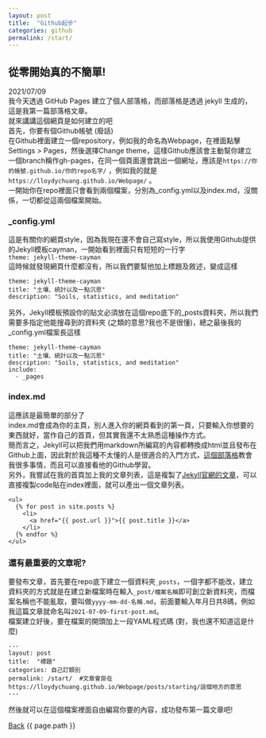 ```yaml
---
layout: post
title:  "Github起步"
categories: github  
permalink: /start/
---
```


## 從零開始真的不簡單!
2021/07/09  
我今天透過 GitHub Pages 建立了個人部落格，而部落格是透過 jekyll 生成的，這是我第一篇部落格文章。  
就來講講這個網頁是如何建立的吧  
首先，你要有個Github帳號 (廢話)  
在Github裡面建立一個repository，例如我的命名為Webpage，在裡面點擊Settings > Pages，然後選擇Change theme，這樣Github應該會主動幫你建立一個branch稱作gh-pages，在同一個頁面還會跳出一個網址，應該是`https://你的帳號.github.io/你的repo名字/` ，例如我的就是`https://lloydychuang.github.io/Webpage/` 。  
一開始你在repo裡面只會看到兩個檔案，分別為_config.yml以及index.md，沒關係，一切都從這兩個檔案開始。  

### _config.yml  
 
這是有關你的網頁style，因為我現在還不會自己寫style，所以我使用Github提供的Jekyll模板cayman，一開始看到裡面只有短短的一行字<br/>
`theme: jekyll-theme-cayman`  
這時候就發現網頁什麼都沒有，所以我們要幫他加上標題及敘述，變成這樣  
```
theme: jekyll-theme-cayman
title: "土壤、統計以及一點沉思"  
description: "Soils, statistics, and meditation" 
```
另外，Jekyll模板預設你的貼文必須放在這個repo底下的_posts資料夾，所以我們需要多指定他能搜尋到的資料夾 (之類的意思?我也不是很懂)，總之最後我的_config.yml檔案長這樣
```
theme: jekyll-theme-cayman  
title: "土壤、統計以及一點沉思"  
description: "Soils, statistics, and meditation"
include:
  - _pages
```

### index.md
這應該是最簡單的部分了  
index.md會成為你的主頁，別人進入你的網頁看到的第一頁，只要輸入你想要的東西就好，當作自己的首頁，但其實我還不太熟悉這種操作方式。  
簡而言之，Jekyll可以把我們用markdown所編寫的內容都轉換成html並且發布在Github上面，因此對於我這種不太懂的人是很適合的入門方式，[這個部落格](https://ktinglee.github.io/)教會我很多事情，而且可以直接看他的Github學習。  
另外，我嘗試在我的首頁加上我的文章列表，這是複製了[Jekyll官網的文章](https://jekyllrb.com/docs/posts/)，可以直接複製code貼在index裡面，就可以產出一個文章列表。   
```
<ul>
  {% for post in site.posts %}
    <li>
      <a href="{{ post.url }}">{{ post.title }}</a>
    </li>
  {% endfor %}
</ul>
```

### 還有最重要的文章呢?
要發布文章，首先要在repo底下建立一個資料夾`_posts`，一個字都不能改，建立資料夾的方式就是在建立新檔案時在輸入`_post/檔案名稱`即可創立新資料夾，而檔案名稱也不能亂取，要叫做`yyyy-mm-dd-名稱.md`，前面要輸入年月日共8碼，例如我這篇文章就命名叫`2021-07-09-first-post.md`。  
檔案建立好後，要在檔案的開頭加上一段YAML程式碼 (對，我也還不知道這是什麼)
```
---
layout: post
title:  "標題"
categories: 自己訂類別
permalink: /start/  #文章會掛在https://lloydychuang.github.io/Webpage/posts/starting/這個地方的意思
---
```
然後就可以在這個檔案裡面自由編寫你要的內容，成功發布第一篇文章吧!

<a href="https://lloydychuang.github.io/Webpage/">Back</a>
{{ page.path }}

